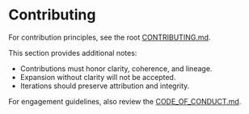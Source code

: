 # Contributing

For contribution principles, see the root [CONTRIBUTING.md](../CONTRIBUTING.md).  

This section provides additional notes:

- Contributions must honor clarity, coherence, and lineage.
- Expansion without clarity will not be accepted.
- Iterations should preserve attribution and integrity.

For engagement guidelines, also review the [CODE_OF_CONDUCT.md](../CODE_OF_CONDUCT.md).
